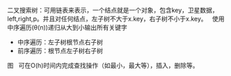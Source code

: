二叉搜索树：可用链表来表示，一个结点就是一个对象，包含key，卫星数据，left,right,p。并且对任何结点，左子树不大于x.key，右子树不小于x.key。  
使用中序遍历(θ(n))递归从大到小输出所有关键字  
- 中序遍历：左子树根节点右子树  
- 前序遍历：根节点左子树右子树  

图  
可在O(h)时间内完成查找操作（如最小，最大等），插入，删除等。
